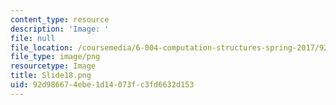 ```yaml
---
content_type: resource
description: 'Image: '
file: null
file_location: /coursemedia/6-004-computation-structures-spring-2017/92d986674ebe1d14073fc3fd6632d153_Slide18.png
file_type: image/png
resourcetype: Image
title: Slide18.png
uid: 92d98667-4ebe-1d14-073f-c3fd6632d153
---
```

